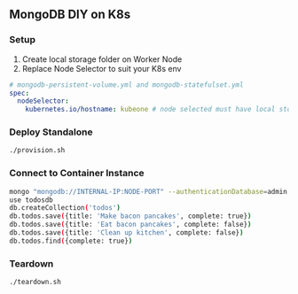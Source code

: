 ## MongoDB DIY on K8s

### Setup

1. Create local storage folder on Worker Node
1. Replace Node Selector to suit your K8s env

```yaml
# mongodb-persistent-volume.yml and mongodb-statefulset.yml
spec:
  nodeSelector:
    kubernetes.io/hostname: kubeone # node selected must have local storage
```

### Deploy Standalone

```bash
./provision.sh
```

### Connect to Container Instance

```bash
mongo "mongodb://INTERNAL-IP:NODE-PORT" --authenticationDatabase=admin --username=main_user
use todosdb
db.createCollection('todos')
db.todos.save({title: 'Make bacon pancakes', complete: true})
db.todos.save({title: 'Eat bacon pancakes', complete: false})
db.todos.save({title: 'Clean up kitchen', complete: false})
db.todos.find({complete: true})
```

### Teardown

```bash
./teardown.sh
```
